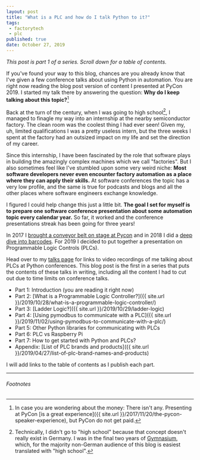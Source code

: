 ```yaml
---
layout: post
title: "What is a PLC and how do I talk Python to it?"
tags:
 - factorytech
 - plc
published: true
date: October 27, 2019
---
```


*This post is part 1 of a series. Scroll down for a table of contents.*

If you've found your way to this blog, chances are you already know that I've given a few conference talks about using Python in automation.
You are right now reading the blog post version of content I presented at PyCon 2019.
I started my talk there by answering the question:
**Why do I keep talking about this topic?**[^1]

Back at the turn of the century, when I was going to high school[^2], I managed to finagle my way into an internship at the nearby semiconductor factory.
The clean room was the coolest thing I had ever seen!
Given my, uh, limited qualifications I was a pretty useless intern, but the three weeks I spent at the factory had an outsized impact on my life and set the direction of my career.

Since this internship, I have been fascinated by the role that software plays in building the amazingly complex machines which we call "factories".
But I also sometimes feel like I've stumbled upon some very weird niche:
**Most software developers never even encounter factory automation as a place where they can apply their skills.**
At software conferences the topic has a very low profile, and the same is true for podcasts and blogs and all the other places where software engineers exchange knowledge.

I figured I could help change this just a little bit.
**The goal I set for myself is to prepare one software conference presentation about some automation topic every calendar year.**
So far, it worked and the conference presentations streak has been going for three years!

In 2017 I [brought a conveyor belt on stage at Pycon](https://jonasneubert.com/talks/pycon2017.html) and in 2018 I did a [deep dive into barcodes](https://jonasneubert.com/talks/pybay2018.html).
For 2019 I decided to put together a presentation on Programmable Logic Controls (PLCs).

Head over to my [talks page](https://jonasneubert.com/talks/) for links to video recordings of me talking about PLCs at Python conferences.
This blog post is the first in a series that puts the contents of these talks in writing, including all the content I had to cut out due to time limits on conference talks.

* Part 1: Introduction (you are reading it right now)
* Part 2: [What is a Programmable Logic Controller?]({{ site.url }}/2019/10/28/what-is-a-programmable-logic-controller/)
* Part 3: [Ladder Logic‽]({{ site.url }}/2019/10/29/ladder-logic)
* Part 4: [Using pymodbus to communicate with a PLC]({{ site.url }}/2019/11/02/using-pymodbus-to-communicate-with-a-plc/)
* Part 5: Other Python libraries for communicating with PLCs
* Part 6: PLC vs Raspberry Pi
* Part 7: How to get started with Python and PLCs?
* Appendix: [List of PLC brands and products]({{ site.url }}/2019/04/27/list-of-plc-brand-names-and-products)

I will add links to the table of contents as I publish each part.

---

###### Footnotes

[^1]: In case you are wondering about the money: There isn't any. Presenting at PyCon [is a great experience]({{ site.url }}/2017/11/20/the-pycon-speaker-experience), but PyCon do not get paid.
[^2]: Technically, I didn't go to "high school" because that concept doesn't really exist in Germany. I was in the final two years of [Gymnasium](https://en.wikipedia.org/wiki/Gymnasium_(school)#Germany), which, for the majority non-German audience of this blog is easiest translated with "high school".

